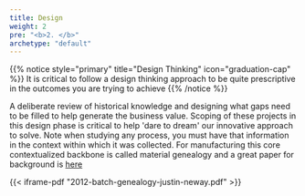 ```yaml
---
title: Design
weight: 2
pre: "<b>2. </b>"
archetype: "default"
---
```


{{% notice style="primary" title="Design Thinking" icon="graduation-cap" %}}
It is critical to follow a design thinking approach to be quite prescriptive in the outcomes you are trying to achieve
{{% /notice %}}

A deliberate review of historical knowledge and designing what gaps need to be filled to help generate the business value.  Scoping of these projects in this design phase is critical to help 'dare to dream' our innovative approach to solve.  Note when studying any process, you must have that information in the context within which it was collected.  For manufacturing this core contextualized backbone is called material genealogy and a great paper for background is [here](2012-batch-genealogy-justin-neway.pdf)

{{< iframe-pdf "2012-batch-genealogy-justin-neway.pdf" >}}
